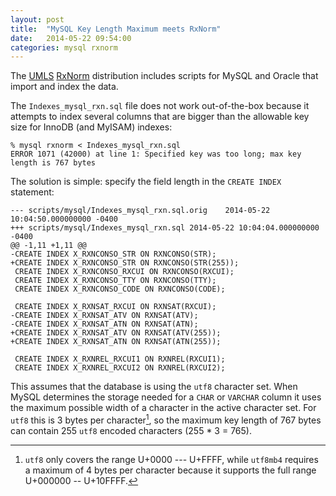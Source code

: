 ```yaml
---
layout: post
title:  "MySQL Key Length Maximum meets RxNorm"
date:   2014-05-22 09:54:00
categories: mysql rxnorm
---
```


The [UMLS][UMLS] [RxNorm][RxNorm] distribution includes scripts for MySQL and Oracle that import and index the data.

The `Indexes_mysql_rxn.sql` file does not work out-of-the-box because it attempts to index several columns that are bigger than the allowable key size for InnoDB (and MyISAM) indexes:

    % mysql rxnorm < Indexes_mysql_rxn.sql
    ERROR 1071 (42000) at line 1: Specified key was too long; max key length is 767 bytes

The solution is simple: specify the field length in the `CREATE INDEX` statement:

    --- scripts/mysql/Indexes_mysql_rxn.sql.orig	2014-05-22 10:04:50.000000000 -0400
    +++ scripts/mysql/Indexes_mysql_rxn.sql	2014-05-22 10:04:04.000000000 -0400
    @@ -1,11 +1,11 @@
    -CREATE INDEX X_RXNCONSO_STR ON RXNCONSO(STR);
    +CREATE INDEX X_RXNCONSO_STR ON RXNCONSO(STR(255));
     CREATE INDEX X_RXNCONSO_RXCUI ON RXNCONSO(RXCUI);
     CREATE INDEX X_RXNCONSO_TTY ON RXNCONSO(TTY);
     CREATE INDEX X_RXNCONSO_CODE ON RXNCONSO(CODE);
    
     CREATE INDEX X_RXNSAT_RXCUI ON RXNSAT(RXCUI);
    -CREATE INDEX X_RXNSAT_ATV ON RXNSAT(ATV);
    -CREATE INDEX X_RXNSAT_ATN ON RXNSAT(ATN);
    +CREATE INDEX X_RXNSAT_ATV ON RXNSAT(ATV(255));
    +CREATE INDEX X_RXNSAT_ATN ON RXNSAT(ATN(255));
    
     CREATE INDEX X_RXNREL_RXCUI1 ON RXNREL(RXCUI1);
     CREATE INDEX X_RXNREL_RXCUI2 ON RXNREL(RXCUI2);

This assumes that the database is using the `utf8` character set. When MySQL determines the storage needed for a `CHAR` or `VARCHAR` column it uses the maximum possible width of a character in the active character set. For `utf8` this is 3 bytes per character[^1], so the maximum key length of 767 bytes can contain 255 `utf8` encoded characters (255 * 3 = 765).

[RxNorm]: http://www.nlm.nih.gov/research/umls/rxnorm/
[UMLS]: http://www.nlm.nih.gov/research/umls/

[^1]: `utf8` only covers the range U+0000 --- U+FFFF, while `utf8mb4` requires a maximum of 4 bytes per character because it supports the full range U+000000 -- U+10FFFF.
